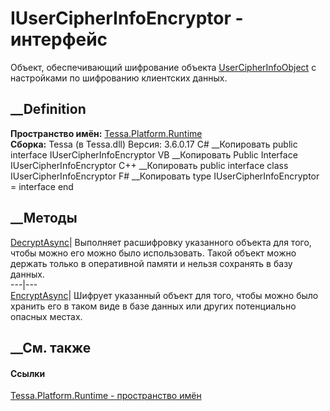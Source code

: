 # IUserCipherInfoEncryptor - интерфейс
Объект, обеспечивающий шифрование объекта
[UserCipherInfoObject](T_Tessa_Platform_Runtime_UserCipherInfoObject.htm) с
настройками по шифрованию клиентских данных.
## __Definition
 **Пространство имён:** [Tessa.Platform.Runtime](N_Tessa_Platform_Runtime.htm)  
 **Сборка:** Tessa (в Tessa.dll) Версия: 3.6.0.17
C# __Копировать
     public interface IUserCipherInfoEncryptor
VB __Копировать
     Public Interface IUserCipherInfoEncryptor
C++ __Копировать
     public interface class IUserCipherInfoEncryptor
F# __Копировать
     type IUserCipherInfoEncryptor = interface end
##  __Методы
[DecryptAsync](M_Tessa_Platform_Runtime_IUserCipherInfoEncryptor_DecryptAsync.htm)|
Выполняет расшифровку указанного объекта для того, чтобы можно его можно было
использовать. Такой объект можно держать только в оперативной памяти и нельзя
сохранять в базу данных.  
---|---  
[EncryptAsync](M_Tessa_Platform_Runtime_IUserCipherInfoEncryptor_EncryptAsync.htm)|
Шифрует указанный объект для того, чтобы можно было хранить его в таком виде в
базе данных или других потенциально опасных местах.  
## __См. также
#### Ссылки
[Tessa.Platform.Runtime - пространство имён](N_Tessa_Platform_Runtime.htm)
